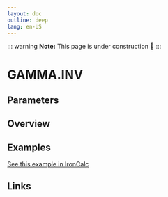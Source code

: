 ```yaml
---
layout: doc
outline: deep
lang: en-US
---
```


::: warning
**Note:** This page is under construction 🚧
:::

# GAMMA.INV

## Parameters

## Overview

## Examples

[See this example in IronCalc](https://app.ironcalc.com/?filename=gamma.inv)

## Links
